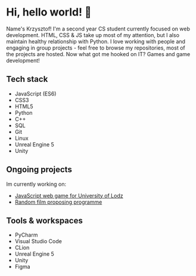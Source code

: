 # Hi, hello world! 🥝

Name's Krzysztof! 
I'm a second year CS student currently focused on web development. HTML, CSS & JS take up most of my attention, but I also maintain healthy relationship with Python. 
I love working with people and engaging in group projects - feel free to browse my repositories, most of the projects are hosted. Now what got me hooked on IT? Games and game development!

## Tech stack
- JavaScript (ES6)
- CSS3
- HTML5
- Python
- C++
- SQL
- Git
- Linux
- Unreal Engine 5
- Unity

## Ongoing projects
Im currently working on:
- [JavaScript web game for University of Lodz](https://github.com/sawolej/sawolej.github.io)
- [Random film proposing programme](https://github.com/NakerTheFirst/filmPicker)

## Tools & workspaces
- PyCharm
- Visual Studio Code
- CLion
- Unreal Engine 5
- Unity 
- Figma
